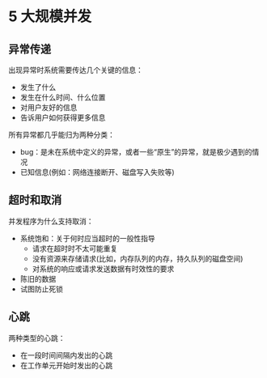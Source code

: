 # 5 大规模并发

## 异常传递

出现异常时系统需要传达几个关键的信息：

- 发生了什么
- 发生在什么时间、什么位置
- 对用户友好的信息
- 告诉用户如何获得更多信息

所有异常都几乎能归为两种分类：

- bug：是未在系统中定义的异常，或者一些“原生”的异常，就是极少遇到的情况
- 已知信息(例如：网络连接断开、磁盘写入失败等)

## 超时和取消

并发程序为什么支持取消：

- 系统饱和：关于何时应当超时的一般性指导
  - 请求在超时时不太可能重复
  - 没有资源来存储请求(比如，内存队列的内存，持久队列的磁盘空间)
  - 对系统的响应或请求发送数据有时效性的要求
- 陈旧的数据
- 试图防止死锁

## 心跳

两种类型的心跳：

- 在一段时间间隔内发出的心跳
- 在工作单元开始时发出的心跳
